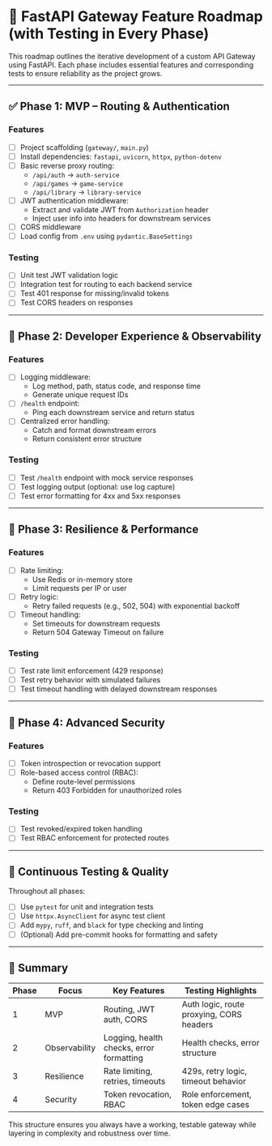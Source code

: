 # 🚪 FastAPI Gateway Feature Roadmap (with Testing in Every Phase)

This roadmap outlines the iterative development of a custom API Gateway using FastAPI. Each phase includes essential features and corresponding tests to ensure reliability as the project grows.

---

## ✅ Phase 1: MVP – Routing & Authentication

### Features

- [ ] Project scaffolding (`gateway/`, `main.py`)
- [ ] Install dependencies: `fastapi`, `uvicorn`, `httpx`, `python-dotenv`
- [ ] Basic reverse proxy routing:
  - `/api/auth` → `auth-service`
  - `/api/games` → `game-service`
  - `/api/library` → `library-service`
- [ ] JWT authentication middleware:
  - Extract and validate JWT from `Authorization` header
  - Inject user info into headers for downstream services
- [ ] CORS middleware
- [ ] Load config from `.env` using `pydantic.BaseSettings`

### Testing

- [ ] Unit test JWT validation logic
- [ ] Integration test for routing to each backend service
- [ ] Test 401 response for missing/invalid tokens
- [ ] Test CORS headers on responses

---

## 🔧 Phase 2: Developer Experience & Observability

### Features

- [ ] Logging middleware:
  - Log method, path, status code, and response time
  - Generate unique request IDs
- [ ] `/health` endpoint:
  - Ping each downstream service and return status
- [ ] Centralized error handling:
  - Catch and format downstream errors
  - Return consistent error structure

### Testing

- [ ] Test `/health` endpoint with mock service responses
- [ ] Test logging output (optional: use log capture)
- [ ] Test error formatting for 4xx and 5xx responses

---

## 🚦 Phase 3: Resilience & Performance

### Features

- [ ] Rate limiting:
  - Use Redis or in-memory store
  - Limit requests per IP or user
- [ ] Retry logic:
  - Retry failed requests (e.g., 502, 504) with exponential backoff
- [ ] Timeout handling:
  - Set timeouts for downstream requests
  - Return 504 Gateway Timeout on failure

### Testing

- [ ] Test rate limit enforcement (429 response)
- [ ] Test retry behavior with simulated failures
- [ ] Test timeout handling with delayed downstream responses

---

## 🔐 Phase 4: Advanced Security

### Features

- [ ] Token introspection or revocation support
- [ ] Role-based access control (RBAC):
  - Define route-level permissions
  - Return 403 Forbidden for unauthorized roles

### Testing

- [ ] Test revoked/expired token handling
- [ ] Test RBAC enforcement for protected routes

---

## 🧪 Continuous Testing & Quality

Throughout all phases:

- [ ] Use `pytest` for unit and integration tests
- [ ] Use `httpx.AsyncClient` for async test client
- [ ] Add `mypy`, `ruff`, and `black` for type checking and linting
- [ ] (Optional) Add pre-commit hooks for formatting and safety

---

## 🧭 Summary

| Phase | Focus         | Key Features                             | Testing Highlights                       |
| ----- | ------------- | ---------------------------------------- | ---------------------------------------- |
| 1     | MVP           | Routing, JWT auth, CORS                  | Auth logic, route proxying, CORS headers |
| 2     | Observability | Logging, health checks, error formatting | Health checks, error structure           |
| 3     | Resilience    | Rate limiting, retries, timeouts         | 429s, retry logic, timeout behavior      |
| 4     | Security      | Token revocation, RBAC                   | Role enforcement, token edge cases       |

This structure ensures you always have a working, testable gateway while layering in complexity and robustness over time.
